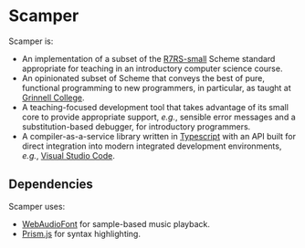 # Scamper

Scamper is:

+   An implementation of a subset of the [R7RS-small](https://small.r7rs.org/)
    Scheme standard appropriate for teaching in an introductory computer science
    course.
+   An opinionated subset of Scheme that conveys the best of pure, functional
    programming to new programmers, in particular, as taught at [Grinnell
    College](https://www.cs.grinnell.edu).
+   A teaching-focused development tool that takes advantage of its small core
    to provide appropriate support, _e.g._, sensible error messages and
    a substitution-based debugger, for introductory programmers.
+   A compiler-as-a-service library written in
    [Typescript](https://www.typescriptlang.org/) with an API built for direct
    integration into modern integrated development environments, _e.g._,
    [Visual Studio Code](https://code.visualstudio.com).

## Dependencies

Scamper uses:

+   [WebAudioFont](https://surikov.github.io/webaudiofont/) for sample-based music playback.
+   [Prism.js](https://prismjs.com) for syntax highlighting.